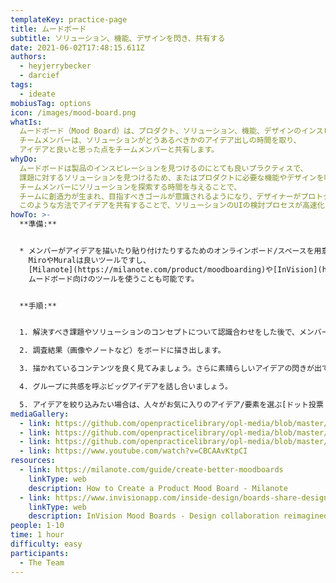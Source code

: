 ```yaml
---
templateKey: practice-page
title: ムードボード
subtitle: ソリューション、機能、デザインを閃き、共有する
date: 2021-06-02T17:48:15.611Z
authors:
  - heyjerrybecker
  - darcief
tags:
  - ideate
mobiusTag: options
icon: /images/mood-board.png
whatIs:
  ムードボード（Mood Board）は、プロダクト、ソリューション、機能、デザインのインスピレーションを得てチームで共有するプラクティスです。
  チームメンバーは、ソリューションがどうあるべきかのアイデア出しの時間を取り、
  アイデアと良いと思った点をチームメンバーと共有します。
whyDo:
  ムードボードは製品のインスピレーションを見つけるのにとても良いプラクティスで、
  課題に対するソリューションを見つけるため、またはプロダクトに必要な機能やデザインを明確化するために使われます。
  チームメンバーにソリューションを探索する時間を与えることで、
  チームに創造力が生まれ、目指すべきゴールが意識されるようになり、デザイナーがプロトタイプを作成したりA/Bテストを行う際のデザイン要素を検討するのに役立ちます。
  このような方法でアイデアを共有することで、ソリューションのUIの検討プロセスが高速化し、新しいアイデアをデザインしてテストするまでの時間が短縮されます。
howTo: >-
  **準備:**


  * メンバーがアイデアを描いたり貼り付けたりするためのオンラインボード/スペースを用意します。
    MiroやMuralは良いツールですし、
    [Milanote](https://milanote.com/product/moodboarding)や[InVision](https://www.invisionapp.com/inside-design/boards-share-design-inspiration-assets/)といった
    ムードボード向けのツールを使うことも可能です。


  **手順:**


  1. 解決すべき課題やソリューションのコンセプトについて認識合わせをした後で、メンバーはそれぞれアイデア/製品/サービスの考案や調査を行ってインスピレーションを得る時間を25～30分間程度取ります。

  2. 調査結果（画像やノートなど）をボードに描き出します。

  3. 描かれているコンテンツを良く見てみましょう。さらに素晴らしいアイデアの閃きが出てくるかもしれません。

  4. グループに共感を呼ぶビッグアイデアを話し合いましょう。

  5. アイデアを絞り込みたい場合は、人々がお気に入りのアイデア/要素を選ぶ[ドット投票（dot-voting） ](https://gamestorming.com/dot-voting/)を行います。
mediaGallery:
  - link: https://github.com/openpracticelibrary/opl-media/blob/master/Mood%20Board.png?raw=true
  - link: https://github.com/openpracticelibrary/opl-media/blob/master/Mood%20Board%203.png?raw=true
  - link: https://github.com/openpracticelibrary/opl-media/blob/master/Mood%20Board2.png?raw=true
  - link: https://www.youtube.com/watch?v=CBCAAvKtpCI
resources:
  - link: https://milanote.com/guide/create-better-moodboards
    linkType: web
    description: How to Create a Product Mood Board - Milanote
  - link: https://www.invisionapp.com/inside-design/boards-share-design-inspiration-assets/
    linkType: web
    description: InVision Mood Boards - Design collaboration reimagined
people: 1-10
time: 1 hour
difficulty: easy
participants:
  - The Team
---
```

